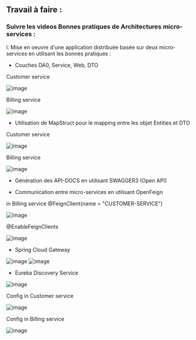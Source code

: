 ## Travail à faire :
### Suivre les videos Bonnes pratiques de Architectures micro-services :

 I. Mise en oeuvre d'une application distribuée basée sur deux micro-services en utilisant les bonnes pratiques  :
 
 
  - Couches DA0, Service, Web, DTO

Customer service 

![image](https://user-images.githubusercontent.com/82539023/198901280-d0bdde39-4eb7-4b21-a114-550ba20bbf99.png)

Billing service

![image](https://user-images.githubusercontent.com/82539023/198901400-5a662a9c-7df7-4922-87d6-646dac0dbaf5.png)


  
  - Utilisation de MapStruct pour le mapping entre les objet Entities et DTO
  
Customer service

![image](https://user-images.githubusercontent.com/82539023/198901309-cda3ebdd-15ca-4ffc-a65b-d0f5e16eb914.png)

Billing service

![image](https://user-images.githubusercontent.com/82539023/198901421-ac3480b5-07eb-44ae-9b8c-07013092e7be.png)


  - Génération des API-DOCS en utilisant SWAGGER3 (Open API)
  
  
  - Communication entre micro-services en utilisant OpenFeign
  
  in Billing service 
  @FeignClient(name = "CUSTOMER-SERVICE")
  
  ![image](https://user-images.githubusercontent.com/82539023/198901515-adc9ac3d-a0e9-4194-b3b6-cf0542ef84e6.png)
 
  @EnableFeignClients
  
  ![image](https://user-images.githubusercontent.com/82539023/198901554-187a5fc3-1fd0-4acc-a457-dbba08ed83d2.png)


 
  - Spring Cloud Gateway
  
![image](https://user-images.githubusercontent.com/82539023/198901628-f305c38e-7223-4f0f-bfb5-d82c295b50a3.png)
![image](https://user-images.githubusercontent.com/82539023/198901639-431b8454-6784-460a-8941-865ecb55f34b.png)



  
  - Eureka Discovery Service
  
![image](https://user-images.githubusercontent.com/82539023/198901669-be33f884-5576-4b56-a798-41810fa598c3.png)

Config in Customer service 



![image](https://user-images.githubusercontent.com/82539023/198901733-cbfb7979-1900-4275-a449-81dc115cf4e0.png)


Config in Billing service

![image](https://user-images.githubusercontent.com/82539023/198901714-92c5ecb6-58fb-4edc-973c-5bc0da5b1f87.png)


